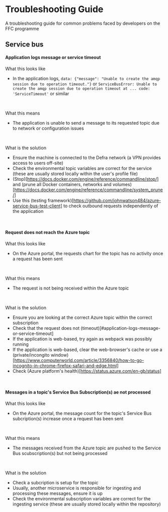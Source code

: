 # Troubleshooting Guide
A troubleshooting guide for common problems faced by developers on the FFC programme

## Service bus

#### Application logs message or service timeout

What this looks like
+ In the application logs, `data: {"message": "Unable to create the amqp session due to operation timeout."}` or `ServiceBusError: Unable to create the amqp session due to operation timeout at ... code: 'ServiceTimeout'` or similar
<br>

What this means
+ The application is unable to send a message to its requested topic due to network or configuration issues
<br>

What is the solution
+ Ensure the machine is connected to the Defra network (a VPN provides access to users off-site)
+ Check the environmental topic variables are correct for the service (these are usually stored locally within the user's profile file)
+ (Stop)[https://docs.docker.com/engine/reference/commandline/stop/] and (prune all Docker containers, networks and volumes)[https://docs.docker.com/engine/reference/commandline/system_prune/]
+ Use this (testing framework)[https://github.com/johnwatson484/azure-service-bus-test-client] to check outbound requests independently of the application
<br>

#### Request does not reach the Azure topic

What this looks like
+ On the Azure portal, the requests chart for the topic has no activity once a request has been sent
<br>

What this means
+ The request is not being received within the Azure topic
<br>

What is the solution
+ Ensure you are looking at the correct Azure topic within the correct subscription
+ Check that the request does not (timeout)[#application-logs-message-or-service-timeout]
+ If the application is web-based, try again as webpack was possibly running
+ If the application is web-based, clear the web-browser's cache or use a (private/incongito window)[https://www.computerworld.com/article/3356840/how-to-go-incognito-in-chrome-firefox-safari-and-edge.html]
+ Check (Azure platform's health)[https://status.azure.com/en-gb/status]
<br>

#### Messages in a topic's Service Bus Subscription(s) ae not processed

What this looks like
+ On the Azure portal, the message count for the topic's Service Bus subcription(s) increase once a request has been sent
<br>

What this means
+ The messages received from the Azure topic are pushed to the Service Bus scubscription(s) but not being processed
<br>

What is the solution
+ Check a subcription is setup for the topic
+ Usually, another microservice is responsible for ingesting and processing these messages, ensure it is up
+ Check the environmental subscription variables are correct for the ingesting service (these are usually stored locally within the repository)
<br>
